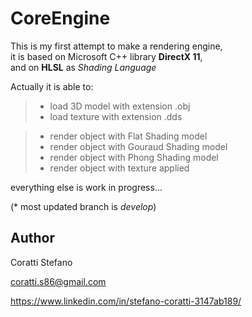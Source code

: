 CoreEngine
====================================
This is my first attempt to make a rendering engine, <br />
it is based on Microsoft C++ library **DirectX 11**, <br />
and on **HLSL** as _Shading Language_ <br />

Actually it is able to:
> - load 3D model with extension .obj 
> - load texture  with extension .dds

> - render object with Flat Shading model
> - render object with Gouraud Shading model
> - render object with Phong Shading model
> - render object with texture applied

everything else is work in progress...

(* most updated branch is _develop_)

Author
-----------------
Coratti Stefano


coratti.s86@gmail.com

https://www.linkedin.com/in/stefano-coratti-3147ab189/
